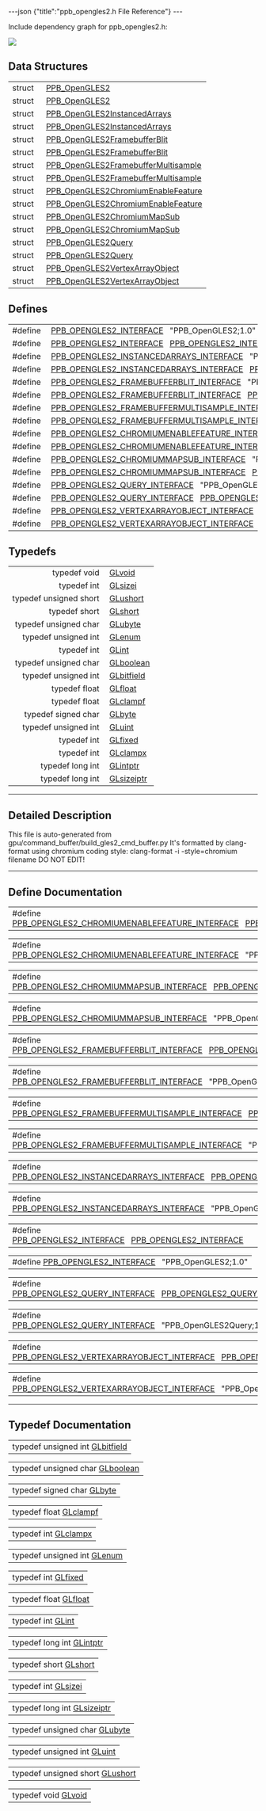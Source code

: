 ---json {"title":"ppb\_opengles2.h File Reference"} ---

Include dependency graph for ppb\_opengles2.h:

![](/docs/native-client/pepper_beta/c/ppb__opengles2_8h__incl.png)

Data Structures
---------------

<table><tbody><tr class="odd"><td style="text-align: right;">struct  </td><td><a href="/docs/native-client/pepper_beta/c/struct_p_p_b___open_g_l_e_s2__1__0/" class="el">PPB_OpenGLES2</a></td></tr><tr class="even"><td style="text-align: right;">struct  </td><td><a href="/docs/native-client/pepper_beta/c/struct_p_p_b___open_g_l_e_s2/" class="el">PPB_OpenGLES2</a></td></tr><tr class="odd"><td style="text-align: right;">struct  </td><td><a href="/docs/native-client/pepper_beta/c/struct_p_p_b___open_g_l_e_s2_instanced_arrays__1__0/" class="el">PPB_OpenGLES2InstancedArrays</a></td></tr><tr class="even"><td style="text-align: right;">struct  </td><td><a href="/docs/native-client/pepper_beta/c/struct_p_p_b___open_g_l_e_s2_instanced_arrays/" class="el">PPB_OpenGLES2InstancedArrays</a></td></tr><tr class="odd"><td style="text-align: right;">struct  </td><td><a href="/docs/native-client/pepper_beta/c/struct_p_p_b___open_g_l_e_s2_framebuffer_blit__1__0/" class="el">PPB_OpenGLES2FramebufferBlit</a></td></tr><tr class="even"><td style="text-align: right;">struct  </td><td><a href="/docs/native-client/pepper_beta/c/struct_p_p_b___open_g_l_e_s2_framebuffer_blit/" class="el">PPB_OpenGLES2FramebufferBlit</a></td></tr><tr class="odd"><td style="text-align: right;">struct  </td><td><a href="/docs/native-client/pepper_beta/c/struct_p_p_b___open_g_l_e_s2_framebuffer_multisample__1__0/" class="el">PPB_OpenGLES2FramebufferMultisample</a></td></tr><tr class="even"><td style="text-align: right;">struct  </td><td><a href="/docs/native-client/pepper_beta/c/struct_p_p_b___open_g_l_e_s2_framebuffer_multisample/" class="el">PPB_OpenGLES2FramebufferMultisample</a></td></tr><tr class="odd"><td style="text-align: right;">struct  </td><td><a href="/docs/native-client/pepper_beta/c/struct_p_p_b___open_g_l_e_s2_chromium_enable_feature__1__0/" class="el">PPB_OpenGLES2ChromiumEnableFeature</a></td></tr><tr class="even"><td style="text-align: right;">struct  </td><td><a href="/docs/native-client/pepper_beta/c/struct_p_p_b___open_g_l_e_s2_chromium_enable_feature/" class="el">PPB_OpenGLES2ChromiumEnableFeature</a></td></tr><tr class="odd"><td style="text-align: right;">struct  </td><td><a href="/docs/native-client/pepper_beta/c/struct_p_p_b___open_g_l_e_s2_chromium_map_sub__1__0/" class="el">PPB_OpenGLES2ChromiumMapSub</a></td></tr><tr class="even"><td style="text-align: right;">struct  </td><td><a href="/docs/native-client/pepper_beta/c/struct_p_p_b___open_g_l_e_s2_chromium_map_sub/" class="el">PPB_OpenGLES2ChromiumMapSub</a></td></tr><tr class="odd"><td style="text-align: right;">struct  </td><td><a href="/docs/native-client/pepper_beta/c/struct_p_p_b___open_g_l_e_s2_query__1__0/" class="el">PPB_OpenGLES2Query</a></td></tr><tr class="even"><td style="text-align: right;">struct  </td><td><a href="/docs/native-client/pepper_beta/c/struct_p_p_b___open_g_l_e_s2_query/" class="el">PPB_OpenGLES2Query</a></td></tr><tr class="odd"><td style="text-align: right;">struct  </td><td><a href="/docs/native-client/pepper_beta/c/struct_p_p_b___open_g_l_e_s2_vertex_array_object__1__0/" class="el">PPB_OpenGLES2VertexArrayObject</a></td></tr><tr class="even"><td style="text-align: right;">struct  </td><td><a href="/docs/native-client/pepper_beta/c/struct_p_p_b___open_g_l_e_s2_vertex_array_object/" class="el">PPB_OpenGLES2VertexArrayObject</a></td></tr></tbody></table>

Defines
-------

<table><tbody><tr class="odd"><td style="text-align: right;">#define </td><td><a href="/docs/native-client/pepper_beta/c/ppb__opengles2_8h#ad557f98c8d78c0704377488bb9878b6a" class="el">PPB_OPENGLES2_INTERFACE</a>   "PPB_OpenGLES2;1.0"</td></tr><tr class="even"><td style="text-align: right;">#define </td><td><a href="/docs/native-client/pepper_beta/c/ppb__opengles2_8h#ab9f1a398bb5caf6e6ac2044c181e4cb4" class="el">PPB_OPENGLES2_INTERFACE</a>   <a href="/docs/native-client/pepper_beta/c/ppb__opengles2_8h#ad557f98c8d78c0704377488bb9878b6a" class="el">PPB_OPENGLES2_INTERFACE</a></td></tr><tr class="odd"><td style="text-align: right;">#define </td><td><a href="/docs/native-client/pepper_beta/c/ppb__opengles2_8h#a63baff589b60f79fac2b62ffe476fe52" class="el">PPB_OPENGLES2_INSTANCEDARRAYS_INTERFACE</a>   "PPB_OpenGLES2InstancedArrays;1.0"</td></tr><tr class="even"><td style="text-align: right;">#define </td><td><a href="/docs/native-client/pepper_beta/c/ppb__opengles2_8h#ade96920455b0451b4a84dedde8706f0c" class="el">PPB_OPENGLES2_INSTANCEDARRAYS_INTERFACE</a>   <a href="/docs/native-client/pepper_beta/c/ppb__opengles2_8h#a63baff589b60f79fac2b62ffe476fe52" class="el">PPB_OPENGLES2_INSTANCEDARRAYS_INTERFACE</a></td></tr><tr class="odd"><td style="text-align: right;">#define </td><td><a href="/docs/native-client/pepper_beta/c/ppb__opengles2_8h#ad035ea2ecebeb7dcdb46e69404149b0a" class="el">PPB_OPENGLES2_FRAMEBUFFERBLIT_INTERFACE</a>   "PPB_OpenGLES2FramebufferBlit;1.0"</td></tr><tr class="even"><td style="text-align: right;">#define </td><td><a href="/docs/native-client/pepper_beta/c/ppb__opengles2_8h#a2f416acbeae9d68c9c2207683b556da1" class="el">PPB_OPENGLES2_FRAMEBUFFERBLIT_INTERFACE</a>   <a href="/docs/native-client/pepper_beta/c/ppb__opengles2_8h#ad035ea2ecebeb7dcdb46e69404149b0a" class="el">PPB_OPENGLES2_FRAMEBUFFERBLIT_INTERFACE</a></td></tr><tr class="odd"><td style="text-align: right;">#define </td><td><a href="/docs/native-client/pepper_beta/c/ppb__opengles2_8h#a7eaf092d0b7bf7f3da2b3b5bbb44175c" class="el">PPB_OPENGLES2_FRAMEBUFFERMULTISAMPLE_INTERFACE</a>   "PPB_OpenGLES2FramebufferMultisample;1.0"</td></tr><tr class="even"><td style="text-align: right;">#define </td><td><a href="/docs/native-client/pepper_beta/c/ppb__opengles2_8h#a8842ed3cc24ad8e5c3e1c63a30479e81" class="el">PPB_OPENGLES2_FRAMEBUFFERMULTISAMPLE_INTERFACE</a>   <a href="/docs/native-client/pepper_beta/c/ppb__opengles2_8h#a7eaf092d0b7bf7f3da2b3b5bbb44175c" class="el">PPB_OPENGLES2_FRAMEBUFFERMULTISAMPLE_INTERFACE</a></td></tr><tr class="odd"><td style="text-align: right;">#define </td><td><a href="/docs/native-client/pepper_beta/c/ppb__opengles2_8h#ad776fe5d283c4097adc3054cf950f294" class="el">PPB_OPENGLES2_CHROMIUMENABLEFEATURE_INTERFACE</a>   "PPB_OpenGLES2ChromiumEnableFeature;1.0"</td></tr><tr class="even"><td style="text-align: right;">#define </td><td><a href="/docs/native-client/pepper_beta/c/ppb__opengles2_8h#af73caac234005d5680c4212ee0414acf" class="el">PPB_OPENGLES2_CHROMIUMENABLEFEATURE_INTERFACE</a>   <a href="/docs/native-client/pepper_beta/c/ppb__opengles2_8h#ad776fe5d283c4097adc3054cf950f294" class="el">PPB_OPENGLES2_CHROMIUMENABLEFEATURE_INTERFACE</a></td></tr><tr class="odd"><td style="text-align: right;">#define </td><td><a href="/docs/native-client/pepper_beta/c/ppb__opengles2_8h#a76831e822b9bd007659a516630b1b81b" class="el">PPB_OPENGLES2_CHROMIUMMAPSUB_INTERFACE</a>   "PPB_OpenGLES2ChromiumMapSub;1.0"</td></tr><tr class="even"><td style="text-align: right;">#define </td><td><a href="/docs/native-client/pepper_beta/c/ppb__opengles2_8h#a0d5f52bc61032e26152508badb6293c6" class="el">PPB_OPENGLES2_CHROMIUMMAPSUB_INTERFACE</a>   <a href="/docs/native-client/pepper_beta/c/ppb__opengles2_8h#a76831e822b9bd007659a516630b1b81b" class="el">PPB_OPENGLES2_CHROMIUMMAPSUB_INTERFACE</a></td></tr><tr class="odd"><td style="text-align: right;">#define </td><td><a href="/docs/native-client/pepper_beta/c/ppb__opengles2_8h#af9179ad2e31022ca51f19b7f3fd17f39" class="el">PPB_OPENGLES2_QUERY_INTERFACE</a>   "PPB_OpenGLES2Query;1.0"</td></tr><tr class="even"><td style="text-align: right;">#define </td><td><a href="/docs/native-client/pepper_beta/c/ppb__opengles2_8h#a5966bff19c1b85d79bfaa773ff919798" class="el">PPB_OPENGLES2_QUERY_INTERFACE</a>   <a href="/docs/native-client/pepper_beta/c/ppb__opengles2_8h#af9179ad2e31022ca51f19b7f3fd17f39" class="el">PPB_OPENGLES2_QUERY_INTERFACE</a></td></tr><tr class="odd"><td style="text-align: right;">#define </td><td><a href="/docs/native-client/pepper_beta/c/ppb__opengles2_8h#abbc21d78bab2083560b49175e50394de" class="el">PPB_OPENGLES2_VERTEXARRAYOBJECT_INTERFACE</a>   "PPB_OpenGLES2VertexArrayObject;1.0"</td></tr><tr class="even"><td style="text-align: right;">#define </td><td><a href="/docs/native-client/pepper_beta/c/ppb__opengles2_8h#a2df0836cfb081e5cca1b639f7983b9a6" class="el">PPB_OPENGLES2_VERTEXARRAYOBJECT_INTERFACE</a>   <a href="/docs/native-client/pepper_beta/c/ppb__opengles2_8h#abbc21d78bab2083560b49175e50394de" class="el">PPB_OPENGLES2_VERTEXARRAYOBJECT_INTERFACE</a></td></tr></tbody></table>

Typedefs
--------

<table><tbody><tr class="odd"><td style="text-align: right;">typedef void </td><td><a href="/docs/native-client/pepper_beta/c/ppb__opengles2_8h#a1e5eb1ac5e47603cc80ab58338b92393" class="el">GLvoid</a></td></tr><tr class="even"><td style="text-align: right;">typedef int </td><td><a href="/docs/native-client/pepper_beta/c/ppb__opengles2_8h#a9289d5b99dc1f27f01480360f2e18ae0" class="el">GLsizei</a></td></tr><tr class="odd"><td style="text-align: right;">typedef unsigned short </td><td><a href="/docs/native-client/pepper_beta/c/ppb__opengles2_8h#ac995a558f6571eb5f98b7a6d2b2a4468" class="el">GLushort</a></td></tr><tr class="even"><td style="text-align: right;">typedef short </td><td><a href="/docs/native-client/pepper_beta/c/ppb__opengles2_8h#a2dfad4d45d694268922f502efa9c1cc0" class="el">GLshort</a></td></tr><tr class="odd"><td style="text-align: right;">typedef unsigned char </td><td><a href="/docs/native-client/pepper_beta/c/ppb__opengles2_8h#a0595908be03a8cff881a23cdc9170e7c" class="el">GLubyte</a></td></tr><tr class="even"><td style="text-align: right;">typedef unsigned int </td><td><a href="/docs/native-client/pepper_beta/c/ppb__opengles2_8h#a7efd7809e1632cdae75603fd1fee61c0" class="el">GLenum</a></td></tr><tr class="odd"><td style="text-align: right;">typedef int </td><td><a href="/docs/native-client/pepper_beta/c/ppb__opengles2_8h#a5ac0f3c4d7fafd42b284b5487a791017" class="el">GLint</a></td></tr><tr class="even"><td style="text-align: right;">typedef unsigned char </td><td><a href="/docs/native-client/pepper_beta/c/ppb__opengles2_8h#aa010a67382116caf29c29318251ccb6c" class="el">GLboolean</a></td></tr><tr class="odd"><td style="text-align: right;">typedef unsigned int </td><td><a href="/docs/native-client/pepper_beta/c/ppb__opengles2_8h#a0fb936f29008789fb46b434319f68cc9" class="el">GLbitfield</a></td></tr><tr class="even"><td style="text-align: right;">typedef float </td><td><a href="/docs/native-client/pepper_beta/c/ppb__opengles2_8h#a31aeedaeef29442c9c015ab355c8f5ab" class="el">GLfloat</a></td></tr><tr class="odd"><td style="text-align: right;">typedef float </td><td><a href="/docs/native-client/pepper_beta/c/ppb__opengles2_8h#aded4e0631b68d219180490a73d8424c0" class="el">GLclampf</a></td></tr><tr class="even"><td style="text-align: right;">typedef signed char </td><td><a href="/docs/native-client/pepper_beta/c/ppb__opengles2_8h#a0a9e8b1f1d9c4bcf1c0bc5d5d4e3608a" class="el">GLbyte</a></td></tr><tr class="odd"><td style="text-align: right;">typedef unsigned int </td><td><a href="/docs/native-client/pepper_beta/c/ppb__opengles2_8h#aa311c7f0d6ec4f1a33f9235c3651b86b" class="el">GLuint</a></td></tr><tr class="even"><td style="text-align: right;">typedef int </td><td><a href="/docs/native-client/pepper_beta/c/ppb__opengles2_8h#ad6d3fa892df40dedf48ee6d84529ae5e" class="el">GLfixed</a></td></tr><tr class="odd"><td style="text-align: right;">typedef int </td><td><a href="/docs/native-client/pepper_beta/c/ppb__opengles2_8h#aac646db97e8fa0aa9c61138e828743a0" class="el">GLclampx</a></td></tr><tr class="even"><td style="text-align: right;">typedef long int </td><td><a href="/docs/native-client/pepper_beta/c/ppb__opengles2_8h#af7b978d38577bc5026a5f5fea9dddd1b" class="el">GLintptr</a></td></tr><tr class="odd"><td style="text-align: right;">typedef long int </td><td><a href="/docs/native-client/pepper_beta/c/ppb__opengles2_8h#aaccb4d7c4f31e730b377b4c44d68bc31" class="el">GLsizeiptr</a></td></tr></tbody></table>

------------------------------------------------------------------------

<span id="details" class="anchor" style="margin: 0;"></span>

Detailed Description
--------------------

This file is auto-generated from gpu/command\_buffer/build\_gles2\_cmd\_buffer.py It's formatted by clang-format using chromium coding style: clang-format -i -style=chromium filename DO NOT EDIT!

------------------------------------------------------------------------

Define Documentation
--------------------

<span id="af73caac234005d5680c4212ee0414acf" class="anchor" style="margin: 0;"></span>

<table><tbody><tr class="odd"><td>#define <a href="/docs/native-client/pepper_beta/c/ppb__opengles2_8h#af73caac234005d5680c4212ee0414acf" class="el">PPB_OPENGLES2_CHROMIUMENABLEFEATURE_INTERFACE</a>   <a href="/docs/native-client/pepper_beta/c/ppb__opengles2_8h#ad776fe5d283c4097adc3054cf950f294" class="el">PPB_OPENGLES2_CHROMIUMENABLEFEATURE_INTERFACE</a></td></tr></tbody></table>

<span id="ad776fe5d283c4097adc3054cf950f294" class="anchor" style="margin: 0;"></span>

<table><tbody><tr class="odd"><td>#define <a href="/docs/native-client/pepper_beta/c/ppb__opengles2_8h#ad776fe5d283c4097adc3054cf950f294" class="el">PPB_OPENGLES2_CHROMIUMENABLEFEATURE_INTERFACE</a>   "PPB_OpenGLES2ChromiumEnableFeature;1.0"</td></tr></tbody></table>

<span id="a0d5f52bc61032e26152508badb6293c6" class="anchor" style="margin: 0;"></span>

<table><tbody><tr class="odd"><td>#define <a href="/docs/native-client/pepper_beta/c/ppb__opengles2_8h#a0d5f52bc61032e26152508badb6293c6" class="el">PPB_OPENGLES2_CHROMIUMMAPSUB_INTERFACE</a>   <a href="/docs/native-client/pepper_beta/c/ppb__opengles2_8h#a76831e822b9bd007659a516630b1b81b" class="el">PPB_OPENGLES2_CHROMIUMMAPSUB_INTERFACE</a></td></tr></tbody></table>

<span id="a76831e822b9bd007659a516630b1b81b" class="anchor" style="margin: 0;"></span>

<table><tbody><tr class="odd"><td>#define <a href="/docs/native-client/pepper_beta/c/ppb__opengles2_8h#a76831e822b9bd007659a516630b1b81b" class="el">PPB_OPENGLES2_CHROMIUMMAPSUB_INTERFACE</a>   "PPB_OpenGLES2ChromiumMapSub;1.0"</td></tr></tbody></table>

<span id="a2f416acbeae9d68c9c2207683b556da1" class="anchor" style="margin: 0;"></span>

<table><tbody><tr class="odd"><td>#define <a href="/docs/native-client/pepper_beta/c/ppb__opengles2_8h#a2f416acbeae9d68c9c2207683b556da1" class="el">PPB_OPENGLES2_FRAMEBUFFERBLIT_INTERFACE</a>   <a href="/docs/native-client/pepper_beta/c/ppb__opengles2_8h#ad035ea2ecebeb7dcdb46e69404149b0a" class="el">PPB_OPENGLES2_FRAMEBUFFERBLIT_INTERFACE</a></td></tr></tbody></table>

<span id="ad035ea2ecebeb7dcdb46e69404149b0a" class="anchor" style="margin: 0;"></span>

<table><tbody><tr class="odd"><td>#define <a href="/docs/native-client/pepper_beta/c/ppb__opengles2_8h#ad035ea2ecebeb7dcdb46e69404149b0a" class="el">PPB_OPENGLES2_FRAMEBUFFERBLIT_INTERFACE</a>   "PPB_OpenGLES2FramebufferBlit;1.0"</td></tr></tbody></table>

<span id="a8842ed3cc24ad8e5c3e1c63a30479e81" class="anchor" style="margin: 0;"></span>

<table><tbody><tr class="odd"><td>#define <a href="/docs/native-client/pepper_beta/c/ppb__opengles2_8h#a8842ed3cc24ad8e5c3e1c63a30479e81" class="el">PPB_OPENGLES2_FRAMEBUFFERMULTISAMPLE_INTERFACE</a>   <a href="/docs/native-client/pepper_beta/c/ppb__opengles2_8h#a7eaf092d0b7bf7f3da2b3b5bbb44175c" class="el">PPB_OPENGLES2_FRAMEBUFFERMULTISAMPLE_INTERFACE</a></td></tr></tbody></table>

<span id="a7eaf092d0b7bf7f3da2b3b5bbb44175c" class="anchor" style="margin: 0;"></span>

<table><tbody><tr class="odd"><td>#define <a href="/docs/native-client/pepper_beta/c/ppb__opengles2_8h#a7eaf092d0b7bf7f3da2b3b5bbb44175c" class="el">PPB_OPENGLES2_FRAMEBUFFERMULTISAMPLE_INTERFACE</a>   "PPB_OpenGLES2FramebufferMultisample;1.0"</td></tr></tbody></table>

<span id="ade96920455b0451b4a84dedde8706f0c" class="anchor" style="margin: 0;"></span>

<table><tbody><tr class="odd"><td>#define <a href="/docs/native-client/pepper_beta/c/ppb__opengles2_8h#ade96920455b0451b4a84dedde8706f0c" class="el">PPB_OPENGLES2_INSTANCEDARRAYS_INTERFACE</a>   <a href="/docs/native-client/pepper_beta/c/ppb__opengles2_8h#a63baff589b60f79fac2b62ffe476fe52" class="el">PPB_OPENGLES2_INSTANCEDARRAYS_INTERFACE</a></td></tr></tbody></table>

<span id="a63baff589b60f79fac2b62ffe476fe52" class="anchor" style="margin: 0;"></span>

<table><tbody><tr class="odd"><td>#define <a href="/docs/native-client/pepper_beta/c/ppb__opengles2_8h#a63baff589b60f79fac2b62ffe476fe52" class="el">PPB_OPENGLES2_INSTANCEDARRAYS_INTERFACE</a>   "PPB_OpenGLES2InstancedArrays;1.0"</td></tr></tbody></table>

<span id="ab9f1a398bb5caf6e6ac2044c181e4cb4" class="anchor" style="margin: 0;"></span>

<table><tbody><tr class="odd"><td>#define <a href="/docs/native-client/pepper_beta/c/ppb__opengles2_8h#ab9f1a398bb5caf6e6ac2044c181e4cb4" class="el">PPB_OPENGLES2_INTERFACE</a>   <a href="/docs/native-client/pepper_beta/c/ppb__opengles2_8h#ad557f98c8d78c0704377488bb9878b6a" class="el">PPB_OPENGLES2_INTERFACE</a></td></tr></tbody></table>

<span id="ad557f98c8d78c0704377488bb9878b6a" class="anchor" style="margin: 0;"></span>

<table><tbody><tr class="odd"><td>#define <a href="/docs/native-client/pepper_beta/c/ppb__opengles2_8h#ad557f98c8d78c0704377488bb9878b6a" class="el">PPB_OPENGLES2_INTERFACE</a>   "PPB_OpenGLES2;1.0"</td></tr></tbody></table>

<span id="a5966bff19c1b85d79bfaa773ff919798" class="anchor" style="margin: 0;"></span>

<table><tbody><tr class="odd"><td>#define <a href="/docs/native-client/pepper_beta/c/ppb__opengles2_8h#a5966bff19c1b85d79bfaa773ff919798" class="el">PPB_OPENGLES2_QUERY_INTERFACE</a>   <a href="/docs/native-client/pepper_beta/c/ppb__opengles2_8h#af9179ad2e31022ca51f19b7f3fd17f39" class="el">PPB_OPENGLES2_QUERY_INTERFACE</a></td></tr></tbody></table>

<span id="af9179ad2e31022ca51f19b7f3fd17f39" class="anchor" style="margin: 0;"></span>

<table><tbody><tr class="odd"><td>#define <a href="/docs/native-client/pepper_beta/c/ppb__opengles2_8h#af9179ad2e31022ca51f19b7f3fd17f39" class="el">PPB_OPENGLES2_QUERY_INTERFACE</a>   "PPB_OpenGLES2Query;1.0"</td></tr></tbody></table>

<span id="a2df0836cfb081e5cca1b639f7983b9a6" class="anchor" style="margin: 0;"></span>

<table><tbody><tr class="odd"><td>#define <a href="/docs/native-client/pepper_beta/c/ppb__opengles2_8h#a2df0836cfb081e5cca1b639f7983b9a6" class="el">PPB_OPENGLES2_VERTEXARRAYOBJECT_INTERFACE</a>   <a href="/docs/native-client/pepper_beta/c/ppb__opengles2_8h#abbc21d78bab2083560b49175e50394de" class="el">PPB_OPENGLES2_VERTEXARRAYOBJECT_INTERFACE</a></td></tr></tbody></table>

<span id="abbc21d78bab2083560b49175e50394de" class="anchor" style="margin: 0;"></span>

<table><tbody><tr class="odd"><td>#define <a href="/docs/native-client/pepper_beta/c/ppb__opengles2_8h#abbc21d78bab2083560b49175e50394de" class="el">PPB_OPENGLES2_VERTEXARRAYOBJECT_INTERFACE</a>   "PPB_OpenGLES2VertexArrayObject;1.0"</td></tr></tbody></table>

------------------------------------------------------------------------

Typedef Documentation
---------------------

<span id="a0fb936f29008789fb46b434319f68cc9" class="anchor" style="margin: 0;"></span>

<table><tbody><tr class="odd"><td>typedef unsigned int <a href="/docs/native-client/pepper_beta/c/ppb__opengles2_8h#a0fb936f29008789fb46b434319f68cc9" class="el">GLbitfield</a></td></tr></tbody></table>

<span id="aa010a67382116caf29c29318251ccb6c" class="anchor" style="margin: 0;"></span>

<table><tbody><tr class="odd"><td>typedef unsigned char <a href="/docs/native-client/pepper_beta/c/ppb__opengles2_8h#aa010a67382116caf29c29318251ccb6c" class="el">GLboolean</a></td></tr></tbody></table>

<span id="a0a9e8b1f1d9c4bcf1c0bc5d5d4e3608a" class="anchor" style="margin: 0;"></span>

<table><tbody><tr class="odd"><td>typedef signed char <a href="/docs/native-client/pepper_beta/c/ppb__opengles2_8h#a0a9e8b1f1d9c4bcf1c0bc5d5d4e3608a" class="el">GLbyte</a></td></tr></tbody></table>

<span id="aded4e0631b68d219180490a73d8424c0" class="anchor" style="margin: 0;"></span>

<table><tbody><tr class="odd"><td>typedef float <a href="/docs/native-client/pepper_beta/c/ppb__opengles2_8h#aded4e0631b68d219180490a73d8424c0" class="el">GLclampf</a></td></tr></tbody></table>

<span id="aac646db97e8fa0aa9c61138e828743a0" class="anchor" style="margin: 0;"></span>

<table><tbody><tr class="odd"><td>typedef int <a href="/docs/native-client/pepper_beta/c/ppb__opengles2_8h#aac646db97e8fa0aa9c61138e828743a0" class="el">GLclampx</a></td></tr></tbody></table>

<span id="a7efd7809e1632cdae75603fd1fee61c0" class="anchor" style="margin: 0;"></span>

<table><tbody><tr class="odd"><td>typedef unsigned int <a href="/docs/native-client/pepper_beta/c/ppb__opengles2_8h#a7efd7809e1632cdae75603fd1fee61c0" class="el">GLenum</a></td></tr></tbody></table>

<span id="ad6d3fa892df40dedf48ee6d84529ae5e" class="anchor" style="margin: 0;"></span>

<table><tbody><tr class="odd"><td>typedef int <a href="/docs/native-client/pepper_beta/c/ppb__opengles2_8h#ad6d3fa892df40dedf48ee6d84529ae5e" class="el">GLfixed</a></td></tr></tbody></table>

<span id="a31aeedaeef29442c9c015ab355c8f5ab" class="anchor" style="margin: 0;"></span>

<table><tbody><tr class="odd"><td>typedef float <a href="/docs/native-client/pepper_beta/c/ppb__opengles2_8h#a31aeedaeef29442c9c015ab355c8f5ab" class="el">GLfloat</a></td></tr></tbody></table>

<span id="a5ac0f3c4d7fafd42b284b5487a791017" class="anchor" style="margin: 0;"></span>

<table><tbody><tr class="odd"><td>typedef int <a href="/docs/native-client/pepper_beta/c/ppb__opengles2_8h#a5ac0f3c4d7fafd42b284b5487a791017" class="el">GLint</a></td></tr></tbody></table>

<span id="af7b978d38577bc5026a5f5fea9dddd1b" class="anchor" style="margin: 0;"></span>

<table><tbody><tr class="odd"><td>typedef long int <a href="/docs/native-client/pepper_beta/c/ppb__opengles2_8h#af7b978d38577bc5026a5f5fea9dddd1b" class="el">GLintptr</a></td></tr></tbody></table>

<span id="a2dfad4d45d694268922f502efa9c1cc0" class="anchor" style="margin: 0;"></span>

<table><tbody><tr class="odd"><td>typedef short <a href="/docs/native-client/pepper_beta/c/ppb__opengles2_8h#a2dfad4d45d694268922f502efa9c1cc0" class="el">GLshort</a></td></tr></tbody></table>

<span id="a9289d5b99dc1f27f01480360f2e18ae0" class="anchor" style="margin: 0;"></span>

<table><tbody><tr class="odd"><td>typedef int <a href="/docs/native-client/pepper_beta/c/ppb__opengles2_8h#a9289d5b99dc1f27f01480360f2e18ae0" class="el">GLsizei</a></td></tr></tbody></table>

<span id="aaccb4d7c4f31e730b377b4c44d68bc31" class="anchor" style="margin: 0;"></span>

<table><tbody><tr class="odd"><td>typedef long int <a href="/docs/native-client/pepper_beta/c/ppb__opengles2_8h#aaccb4d7c4f31e730b377b4c44d68bc31" class="el">GLsizeiptr</a></td></tr></tbody></table>

<span id="a0595908be03a8cff881a23cdc9170e7c" class="anchor" style="margin: 0;"></span>

<table><tbody><tr class="odd"><td>typedef unsigned char <a href="/docs/native-client/pepper_beta/c/ppb__opengles2_8h#a0595908be03a8cff881a23cdc9170e7c" class="el">GLubyte</a></td></tr></tbody></table>

<span id="aa311c7f0d6ec4f1a33f9235c3651b86b" class="anchor" style="margin: 0;"></span>

<table><tbody><tr class="odd"><td>typedef unsigned int <a href="/docs/native-client/pepper_beta/c/ppb__opengles2_8h#aa311c7f0d6ec4f1a33f9235c3651b86b" class="el">GLuint</a></td></tr></tbody></table>

<span id="ac995a558f6571eb5f98b7a6d2b2a4468" class="anchor" style="margin: 0;"></span>

<table><tbody><tr class="odd"><td>typedef unsigned short <a href="/docs/native-client/pepper_beta/c/ppb__opengles2_8h#ac995a558f6571eb5f98b7a6d2b2a4468" class="el">GLushort</a></td></tr></tbody></table>

<span id="a1e5eb1ac5e47603cc80ab58338b92393" class="anchor" style="margin: 0;"></span>

<table><tbody><tr class="odd"><td>typedef void <a href="/docs/native-client/pepper_beta/c/ppb__opengles2_8h#a1e5eb1ac5e47603cc80ab58338b92393" class="el">GLvoid</a></td></tr></tbody></table>
